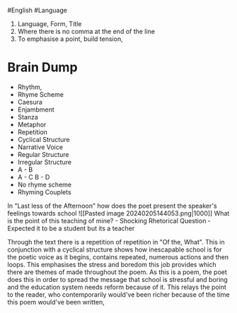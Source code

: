 #English #Language 

1) Language, Form, Title
2) Where there is no comma at the end of the line
3) To emphasise a point, build tension, 

# Brain Dump
- Rhythm,
- Rhyme Scheme
- Caesura
- Enjambment
- Stanza
- Metaphor
- Repetition
- Cyclical Structure
- Narrative Voice 
- Regular Structure
- Irregular Structure
- A - B
- A - C B - D
- No rhyme scheme
- Rhyming Couplets

In "Last less of the Afternoon" how does the poet present the speaker's feelings towards school
![[Pasted image 20240205144053.png|1000]]
What is the point of this teaching of mine? - Shocking Rhetorical Question - Expected it to be a student but its a teacher 

Through the text there is a repetition of repetition in "Of the,  What". This in conjunction with a cyclical structure shows how inescapable school is for the poetic voice as it begins, contains repeated, numerous actions and then loops. This emphasises the stress and boredom this job provides which there are themes of made throughout the poem. As this is a poem, the poet does this in order to spread the message that school is stressful and boring and the education system needs reform because of it. This relays the point to the reader, who contemporarily would've been richer because of the time this poem would've been written, 